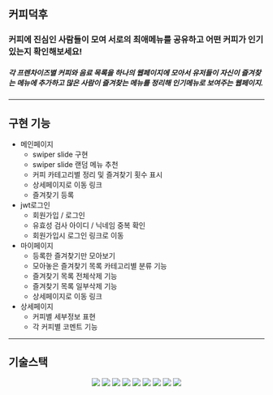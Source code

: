 ## 커피덕후
### 커피에 진심인 사람들이 모여 서로의 최애메뉴를 공유하고 어떤 커피가 인기 있는지 확인해보세요! 
##### 각 프렌차이즈별 커피와 음료 목록을 하나의 웹페이지에 모아서 유저들이 자신이 즐겨찾는 메뉴에 추가하고 많은 사람이 즐겨찾는 메뉴를 정리해 인기메뉴로 보여주는 웹페이지.

<hr/>

## 구현 기능
* 메인페이지
  - swiper slide 구현
  - swiper slide 랜덤 메뉴 추천
  - 커피 카테고리별 정리 및 즐겨찾기 횟수 표시
  - 상세페이지로 이동 링크
  - 즐겨찾기 등록
* jwt로그인
  - 회원가입 / 로그인
  - 유효성 검사 아이디 / 닉네임 중복 확인
  - 회원가입시 로그인 링크로 이동
* 마이페이지
  - 등록한 즐겨찾기만 모아보기
  - 모아놓은 즐겨찾기 목록 카테고리별 분류 기능
  - 즐겨찾기 목록 전체삭제 기능
  - 즐겨찾기 목록 일부삭제 기능
  - 상세페이지로 이동 링크
* 상세페이지
  - 커피별 세부정보 표현
  - 각 커피별 코멘트 기능
   
<hr/>

## 기술스택
<div align="center">
<img src="https://img.shields.io/badge/html-E34F26?style=for-the-badge&logo=html5&logoColor=white">
<img src="https://img.shields.io/badge/css-1572B6?style=for-the-badge&logo=css3&logoColor=white">
<img src="https://img.shields.io/badge/javascript-F7DF1E?style=for-the-badge&logo=javascript&logoColor=black">
<img src="https://img.shields.io/badge/jquery-0769AD?style=for-the-badge&logo=jquery&logoColor=white">
<img src="https://img.shields.io/badge/bootstrap-7952B3?style=for-the-badge&logo=bootstrap&logoColor=white">
<img src="https://img.shields.io/badge/Flask-000000?style=flat-square&logo=flask&logoColor=white"/>
<img src="https://img.shields.io/badge/GitHub-181717?style=flat-square&logo=GitHub&logoColor=white"/>
<img src="https://img.shields.io/badge/MongoDB-47A248?style=flat-square&logo=MongoDB&logoColor=white"/>
<img src="https://img.shields.io/badge/Python-3776AB?style=flat-square&logo=Python&logoColor=white"/>
</div>

